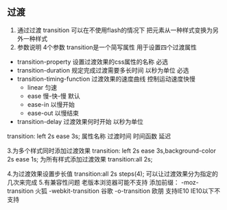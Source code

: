 ## 过渡
1. 通过过渡 transition 可以在不使用flash的情况下 把元素从一种样式变换为另外一种样式
2. 参数说明 4个参数
transition是一个简写属性 用于设置四个过渡属性
- transition-property 设置过渡效果的css属性的名称  必选
- transition-duration 规定完成过渡需要多长时间 以秒为单位 必选
- transition-timing-function 过渡效果的速度曲线 控制运动速度快慢
  * linear 匀速
  * ease 慢-快-慢 默认
  * ease-in 以慢开始
  * ease-out 以慢结束
- transition-delay  过渡效果何时开始 以秒为单位

transition: left 2s  ease 3s;
  属性名称 过渡时间 时间函数  延迟
<!-- 过渡效果默认会还原到原始状态 -->

3.为多个样式同时添加过渡效果
transition: left 2s  ease 3s,background-color 2s ease 1s;
为所有样式添加过渡效果
transition:all 2s;
<!-- 缺点:所有样式的效果一样 但是效率低下 不建议使用 -->
4.为过渡效果设置步长值
transition:all 2s steps(4);
可以让过渡效果分为指定的几次来完成
5.有兼容性问题 老版本浏览器可能不支持
  添加前缀：
    -moz-transition 火狐
    -webkit-transition 谷歌
    -o-transition 欧朋
    支持IE10 IE10以下不支持